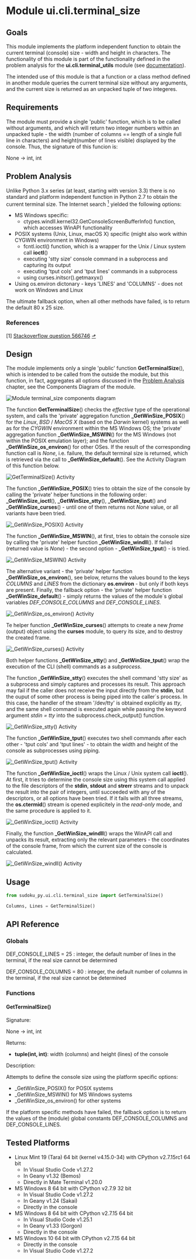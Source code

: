 # Module ui.cli.terminal_size

## Goals

This module implements the platform independent function to obtain the current terminal (console) size - width and height in characters. The functionality of this module is part of the functionality defined in the problem analysis for the **ui.cli.terminal_utils** module (see [documentation](./ui_cli_terminal_utils.md)).

The intended use of this module is that a function or a class method defined in another module queries the current terminal size without any arguments, and the current size is returned as an unpacked tuple of two integeres.

## Requirements

The module must provide a single 'public' function, which is to be called without arguments, and which will return two integer numbers within an unpacked tuple - the width (number of columns == length of a single full line in characters) and height(number of lines visible) displayed by the console. Thus, the signature of this funcion is:

None -> int, int

## Problem Analysis

Unlike Python 3.x series (at least, starting with version 3.3) there is no standard and platform independent function in Python 2.7 to obtain the current terminal size. The Internet search <a id="bref1">[<sup>1</sup>](#ref1)</a> yielded the following options:

* MS Windows specific:
  - ctypes.windll.kernel32.GetConsoleScreenBufferInfo() function, which accesses WinAPI functionality
* POSIX systems (Unix, Linux, macOS X) specific (might also work within CYGWIN environment in Windows)
  - fcntl.ioctl() function, which is a wrapper for the Unix / Linux system call **ioctl**()
  - executing 'stty size' console command in a subprocess and capturing its output
  - executing 'tput cols' and 'tput lines' commands in a subprocess
  - using curses.initscr().getmaxyx()
* Using os.environ dictonary - keys 'LINES' and 'COLUMNS' - does not work on Windows and Linux

The ultimate fallback option, when all other methods have failed, is to return the default 80 x 25 size.

### References

<a id="ref1">[1]</a> [Stackoverflow question 566746](https://stackoverflow.com/questions/566746/how-to-get-linux-console-window-width-in-python) [&#x2B0F;](#bref1)

## Design

The module implements only a single 'public' function **GetTerminalSize**(), which is intended to be called from the outside the module, but this function, in fact, aggregates all options discussed in the [Problem Analysis](#Problem-Analysis) chapter, see the Components Diagram of the module.

![Module terminal_size components diagram](./UML/ui/cli/terminal_size/sudoku_ui_cli_terminal_size_components.png)

The function **GetTerminalSize**() checks the *effective* type of the operational system, and calls the 'private' aggregation function **_GetWinSize_POSIX**() for the *Linux*, *BSD* / *MacOS X* (based on the *Darwin* kernel) systems as well as for the *CYGWIN* environment within the MS Windows OS; the 'private' aggregation function **_GetWinSize_MSWIN**() for the MS Windows (not within the POSIX emulation layer); and the function **_GetWinSize_os_environ**() for other OSes. If the result of the corresponding function call is *None*, i.e. failure, the default terminal size is returned, which is retrieved via the call to **_GetWinSize_default**(). See the Activity Diagram of this function below.

![GetTerminalSize() Activity](./UML/ui/cli/terminal_size/sudoku_ui_cli_terminal_size_getterminalsize.png)

The function **_GetWinSize_POSIX**() tries to obtain the size of the console by calling the 'private' helper functions in the following order: **_GetWinSize_ioctl**(), **_GetWinSize_stty**(), **_GetWinSize_tput**() and **_GetWinSize_curses**() - until one of them returns not *None* value, or all variants have been tried.

![_GetWinSize_POSIX() Activity](./UML/ui/cli/terminal_size/sudoku_ui_cli_terminal_size_getwinsize_posix.png)

The function **_GetWinSize_MSWIN**(), at first, tries to obtain the console size by calling the 'private' helper function **_GetWinSize_windll**(). If failed (returned value is *None*) - the second option - **_GetWinSize_tput**() - is tried.

![_GetWinSize_MSWIN() Activity](./UML/ui/cli/terminal_size/sudoku_ui_cli_terminal_size_getwinsize_mswin.png)

The alternative variant - the 'private' helper function **_GetWinSize_os_environ**(), see below, returns the values bound to the keys *COLUMNS* and *LINES* from the dictionary **os.environ** - but only if both keys are present. Finally, the fallback option - the 'private' helper function **_GetWinSize_default**() - simply returns the values of the module`s global variables *DEF_CONSOLE_COLUMNS* and *DEF_CONSOLE_LINES*.

![_GetWinSize_os_environ() Activity](./UML/ui/cli/terminal_size/sudoku_ui_cli_terminal_size_getwinsize_os_environ.png)

Te helper function **_GetWinSize_curses**() attempts to create a new *frame* (output) object using the **curses** module, to query its size, and to destroy the created frame.

![_GetWinSize_curses() Activity](./UML/ui/cli/terminal_size/sudoku_ui_cli_terminal_size_getwinsize_curses.png)

Both helper functions **_GetWinSize_stty**() and **_GetWinSize_tput**() wrap the execution of the CLI (shell) commands as a *subprocess*.

The function **_GetWinSize_stty**() executes the shell command 'stty size' as a subprocess and simply captures and processes its result. This approach may fail if the caller does not receive the input directly from the **stdin**, but the ouput of some other process is being piped into the caller`s process. In this case, the handler of the stream '/dev/tty' is obtained explicitly as *tty*, and the same shell command is executed again while passing the keyword argument *stdin = tty* into the subprocess.check_output() function.

![_GetWinSize_stty() Activity](./UML/ui/cli/terminal_size/sudoku_ui_cli_terminal_size_getwinsize_stty.png)

The function **_GetWinSize_tput**() executes two shell commands after each other - 'tput cols' and 'tput lines' - to obtain the width and height of the console as subprocesses using piping.

![_GetWinSize_tput() Activity](./UML/ui/cli/terminal_size/sudoku_ui_cli_terminal_size_getwinsize_tput.png)

The function **_GetWinSize_ioctl**() wraps the Linux / Unix system call **ioctl**(). At first, it tries to determine the console size using this system call applied to the file descriptors of the **stdin**, **stdout** and **strerr** streams and to unpack the result into the pair of integers, until succeeded with any of the descriptors, or all options have been tried. If it fails with all three streams, the **os.ctermid**() stream is opened explicitely in the *read-only* mode, and the same procedure is applied to it.

![_GetWinSize_ioctl() Activity](./UML/ui/cli/terminal_size/sudoku_ui_cli_terminal_size_getwinsize_ioctl.png)

Finally, the function **_GetWinSize_windll**() wraps the WinAPI call and unpacks its result, extracting only the relevant parameters - the coordinates of the console frame, from which the current size of the console is calculated.

![_GetWinSize_windll() Activity](./UML/ui/cli/terminal_size/sudoku_ui_cli_terminal_size_getwinsize_windll.png)

## Usage

```python
from sudoku_py.ui.cli.terminal_size import GetTerminalSize()

Columns, Lines = GetTerminalSize()
```

## API Reference

### Globals

DEF_CONSOLE_LINES = 25 : integer, the default number of lines in the terminal, if the real size cannot be determined

DEF_CONSOLE_COLUMNS = 80 : integer, the default number of columns in the terminal, if the real size cannot be determined

### Functions

#### GetTerminalSize()

Signature:

None -> int, int

Returns:

  - **tuple(int, int)**: width (columns) and height (lines) of the console

Description:

Attempts to define the console size using the platform specific options:
  * _GetWinSize_POSIX() for POSIX systems
  * _GetWinSize_MSWIN() for MS Windows systems
  * _GetWinSize_os_environ() for other systems

If the platform specific methods have failed, the fallback option is to return the values of the (module) global constants DEF_CONSOLE_COLUMNS and DEF_CONSOLE_LINES.

## Tested Platforms

* Linux Mint 19 (Tara) 64 bit (kernel v4.15.0-34) with CPython v2.7.15rc1 64 bit
  - In Visual Studio Code v1.27.2
  - In Geany v1.32 (Bemos)
  - Directly in Mate Terminal v1.20.0
* MS Windows 8 64 bit with CPython v2.7.9 32 bit
  - In Visual Studio Code v1.27.2
  - In Geany v1.24 (Sakai)
  - Directly in the console
* MS Windows 8 64 bit with CPython v2.7.15 64 bit
  - In Visual Studio Code v1.25.1
  - In Geany v1.33 (Gorgon)
  - Directly in the console
* MS Windows 10 64 bit with CPython v2.7.15 64 bit
  - Directly in the console
  - In Visual Studio Code v1.27.2